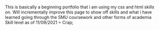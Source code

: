 This is basically a beginning portfolio that i am using my css and html skills on.
Will incrementally improve this page to show off skills and what i have learned going through the SMU coursework and other forms of academia
Skill level as of 11/09/2021 = Crap;
